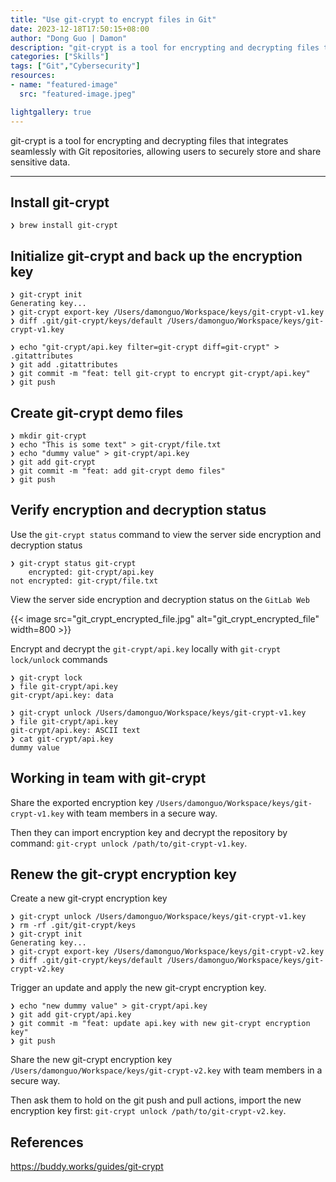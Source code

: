 ```yaml
---
title: "Use git-crypt to encrypt files in Git"
date: 2023-12-18T17:50:15+08:00
author: "Dong Guo | Damon"
description: "git-crypt is a tool for encrypting and decrypting files that integrates seamlessly with Git repositories, allowing users to securely store and share sensitive data."
categories: ["Skills"]
tags: ["Git","Cybersecurity"]
resources:
- name: "featured-image"
  src: "featured-image.jpeg"

lightgallery: true
---
```


git-crypt is a tool for encrypting and decrypting files that integrates seamlessly with Git repositories, allowing users to securely store and share sensitive data.

<!--more-->

---


## Install git-crypt

```plain
❯ brew install git-crypt
```

## Initialize git-crypt and back up the encryption key

```plain
❯ git-crypt init
Generating key...
❯ git-crypt export-key /Users/damonguo/Workspace/keys/git-crypt-v1.key
❯ diff .git/git-crypt/keys/default /Users/damonguo/Workspace/keys/git-crypt-v1.key

❯ echo "git-crypt/api.key filter=git-crypt diff=git-crypt" > .gitattributes
❯ git add .gitattributes
❯ git commit -m "feat: tell git-crypt to encrypt git-crypt/api.key"
❯ git push
```

## Create git-crypt demo files

```plain
❯ mkdir git-crypt
❯ echo "This is some text" > git-crypt/file.txt
❯ echo "dummy value" > git-crypt/api.key
❯ git add git-crypt
❯ git commit -m "feat: add git-crypt demo files"
❯ git push
```

## Verify encryption and decryption status

Use the `git-crypt status` command to view the server side encryption and decryption status

```plain
❯ git-crypt status git-crypt
    encrypted: git-crypt/api.key
not encrypted: git-crypt/file.txt
```

View the server side encryption and decryption status on the `GitLab Web`

{{< image src="git_crypt_encrypted_file.jpg" alt="git_crypt_encrypted_file" width=800 >}}

Encrypt and decrypt the `git-crypt/api.key` locally with `git-crypt lock/unlock` commands

```plain
❯ git-crypt lock
❯ file git-crypt/api.key
git-crypt/api.key: data

❯ git-crypt unlock /Users/damonguo/Workspace/keys/git-crypt-v1.key
❯ file git-crypt/api.key
git-crypt/api.key: ASCII text
❯ cat git-crypt/api.key
dummy value
```

## Working in team with git-crypt

Share the exported encryption key `/Users/damonguo/Workspace/keys/git-crypt-v1.key` with team members in a secure way.

Then they can import encryption key and decrypt the repository by command: `git-crypt unlock /path/to/git-crypt-v1.key`.

## Renew the git-crypt encryption key

Create a new git-crypt encryption key

```plain
❯ git-crypt unlock /Users/damonguo/Workspace/keys/git-crypt-v1.key
❯ rm -rf .git/git-crypt/keys
❯ git-crypt init
Generating key...
❯ git-crypt export-key /Users/damonguo/Workspace/keys/git-crypt-v2.key
❯ diff .git/git-crypt/keys/default /Users/damonguo/Workspace/keys/git-crypt-v2.key
```

Trigger an update and apply the new git-crypt encryption key.

```plain
❯ echo "new dummy value" > git-crypt/api.key
❯ git add git-crypt/api.key
❯ git commit -m "feat: update api.key with new git-crypt encryption key"
❯ git push
```

Share the new git-crypt encryption key `/Users/damonguo/Workspace/keys/git-crypt-v2.key` with team members in a secure way.

Then ask them to hold on the git push and pull actions, import the new encryption key first: `git-crypt unlock /path/to/git-crypt-v2.key`.

## References

https://buddy.works/guides/git-crypt
